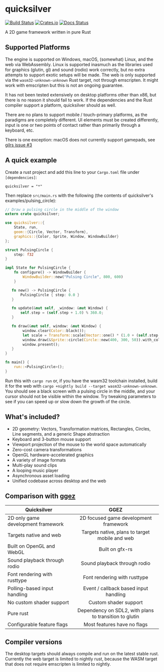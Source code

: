 # quicksilver

[![Build Status](https://travis-ci.org/ryanisaacg/quicksilver.svg?branch=asset-rework)](https://travis-ci.org/ryanisaacg/quicksilver)
[![Crates.io](https://img.shields.io/crates/v/quicksilver.svg)](https://crates.io/crates/quicksilver)
[![Docs Status](https://docs.rs/quicksilver/badge.svg)](https://docs.rs/quicksilver)

A 2D game framework written in pure Rust


## Supported Platforms

The engine is supported on Windows, macOS, (somewhat) Linux, and the web via WebAssembly. 
Linux is supported inasmuch as the libraries used for graphics (glutin, gl) and sound (rodio) work correctly, 
but no extra attempts to support exotic setups will be made. 
The web is only supported via the `wasm32-unknown-unknown` Rust target, not through emscripten.
It might work with emscripten but this is not an ongoing guarantee.

It has not been tested extensively on desktop platforms other than x86, but there is no reason it should fail to work. If the dependencies and the Rust compiler support a platform, quicksilver should as well.

There are no plans to support mobile / touch-primary platforms, as the paradigms are completely different. UI elements must be created differently, input is one or two points of contact rather than primarily through a keyboard, etc. 

There is one exception: macOS does not currently support gamepads, see [gilrs issue #3](https://gitlab.com/Arvamer/gilrs/issues/3)

## A quick example

Create a rust project and add this line to your `Cargo.toml` file under `[dependencies]`:

    quicksilver = "*"

Then replace `src/main.rs` with the following (the contents of quicksilver's examples/pulsing_circle):

```rust
// Draw a pulsing circle in the middle of the window
extern crate quicksilver;

use quicksilver::{
    State, run,
    geom::{Circle, Vector, Transform},
    graphics::{Color, Sprite, Window, WindowBuilder}
};

struct PulsingCircle {
    step: f32
}

impl State for PulsingCircle {
    fn configure() -> WindowBuilder {
        WindowBuilder::new("Pulsing Circle", 800, 600)
    }

   fn new() -> PulsingCircle { 
       PulsingCircle { step: 0.0 }
   }

   fn update(&mut self, _window: &mut Window) {
       self.step = (self.step + 1.0) % 360.0;
   }

   fn draw(&mut self, window: &mut Window) {
        window.clear(Color::black());
        let scale = Transform::scale(Vector::one() * (1.0 + (self.step.to_radians().sin() / 2.0)));
        window.draw(&Sprite::circle(Circle::new(400, 300, 50)).with_color(Color::green()).with_transform(scale));
        window.present();
   }
}

fn main() {
    run::<PulsingCircle>();
}
```

Run this with `cargo run` or, if you have the wasm32 toolchain installed, build it for the web with `cargo +nightly build --target wasm32-unknown-unknown`. 
You should see a black screen with a pulsing circle in the middle, and your cursor should not be visible within the window. Try tweaking parameters to see if you can speed up or slow down the growth of the circle.

## What's included?

- 2D geometry: Vectors, Transformation matrices, Rectangles, Circles, Line segments, and a generic Shape abstraction
- Keyboard and 3-button mouse support
- Viewport projection of the mouse to the world space automatically
- Zero-cost camera transformations
- OpenGL hardware-accelerated graphics
- A variety of image formats
- Multi-play sound clips
- A looping music player
- Asynchronous asset loading
- Unified codebase across desktop and the web

## Comparison with [ggez](https://github.com/ggez/ggez)

| Quicksilver | GGEZ |
|-|:-:|
| 2D only game development framework | 2D focused game development framework |
| Targets native and web | Targets native, plans to target mobile and web |
| Built on OpenGL and WebGL | Built on gfx-rs |
| Sound playback through rodio | Sound playback through rodio |
| Font rendering with rusttype | Font rendering with rusttype |
| Polling-based input handling | Event / callback based input handling |
| No custom shader support | Custom shader support |
| Pure rust | Dependency on SDL2, with plans to transition to glutin |
| Configurable feature flags | Most features have no flags |

## Compiler versions

The desktop targets should always compile and run on the latest stable rust. 
Currently the web target is limited to nightly rust, because the WASM target that does not require emscripten is limited to nightly.

